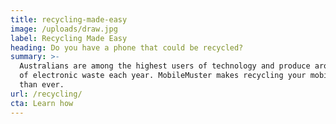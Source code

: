 ```yaml
---
title: recycling-made-easy
image: /uploads/draw.jpg
label: Recycling Made Easy
heading: Do you have a phone that could be recycled?
summary: >-
  Australians are among the highest users of technology and produce around 25kg
  of electronic waste each year. MobileMuster makes recycling your mobile easier
  than ever.
url: /recycling/
cta: Learn how
---
```


